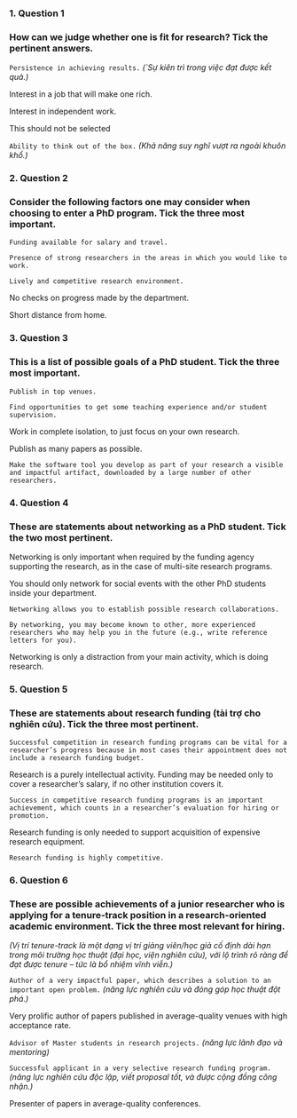 ### 1. Question 1
### How can we judge whether one is fit for research? Tick the pertinent answers.

``Persistence in achieving results.``
_(`Sự kiên trì trong việc đạt được kết quả.)_

Interest in a job that will make one rich.

Interest in independent work.

This should not be selected

``Ability to think out of the box.``
_(Khả năng suy nghĩ vượt ra ngoài khuôn khổ.)_


### 2. Question 2
### Consider the following factors one may consider when choosing to enter a PhD program. Tick the three most important.

``Funding available for salary and travel.``

``Presence of strong researchers in the areas in which you would like to work.``

``Lively and competitive research environment.``

No checks on progress made by the department.

Short distance from home.


### 3. Question 3
### This is a list of possible goals of a PhD student. Tick the three most important.

``Publish in top venues.``

``Find opportunities to get some teaching experience and/or student supervision.``

Work in complete isolation, to just focus on your own research.

Publish as many papers as possible.

``Make the software tool you develop as part of your research a visible and impactful artifact, downloaded by a large number of other researchers.``



### 4. Question 4
### These are statements about networking as a PhD student. Tick the two most pertinent.

Networking is only important when required by the funding agency supporting the research, as in the case of multi-site research programs.

You should only network for social events with the other PhD students inside your department.

``Networking allows you to establish possible research collaborations.``

``By networking, you may become known to other, more experienced researchers who may help you in the future (e.g., write reference letters for you).``

Networking is only a distraction from your main activity, which is doing research.


### 5. Question 5
### These are statements about research funding (tài trợ cho nghiên cứu). Tick the three most pertinent.

``Successful competition in research funding programs can be vital for a researcher’s progress because in most cases their appointment does not include a research funding budget.``

Research is a purely intellectual activity. Funding may be needed only to cover a researcher’s salary, if no other institution covers it.

``Success in competitive research funding programs is an important achievement, which counts in a researcher’s evaluation for hiring or promotion.``

Research funding is only needed to support acquisition of expensive research equipment.

``Research funding is highly competitive.``


### 6. Question 6
### These are possible achievements of a junior researcher who is applying for a tenure-track position in a research-oriented academic environment. Tick the three most relevant for hiring.
_(Vị trí tenure-track là một dạng vị trí giảng viên/học giả cố định dài hạn trong môi trường học thuật (đại học, viện nghiên cứu), với lộ trình rõ ràng để đạt được tenure – tức là bổ nhiệm vĩnh viễn.)_

``Author of a very impactful paper, which describes a solution to an important open problem.``
_(năng lực nghiên cứu và đóng góp học thuật đột phá.)_

Very prolific author of papers published in average-quality venues with high acceptance rate.

``Advisor of Master students in research projects.``
_(năng lực lãnh đạo và mentoring)_

``Successful applicant in a very selective research funding program.``
_(năng lực nghiên cứu độc lập, viết proposal tốt, và được cộng đồng công nhận.)_

Presenter of papers in average-quality conferences.
